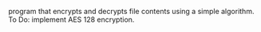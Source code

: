 program that encrypts and decrypts file contents using a simple algorithm. 
To Do: implement AES 128 encryption. 
